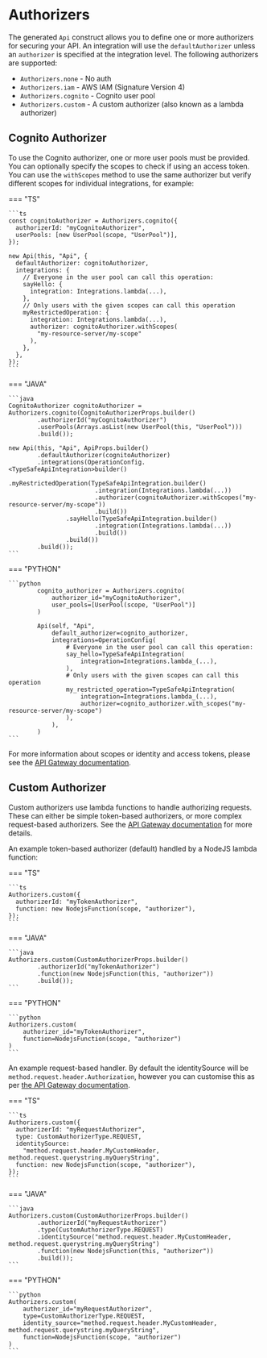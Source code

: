 # Authorizers

The generated `Api` construct allows you to define one or more authorizers for securing your API. An integration will use the `defaultAuthorizer` unless an `authorizer` is specified at the integration level. The following authorizers are supported:

* `Authorizers.none` - No auth
* `Authorizers.iam` - AWS IAM (Signature Version 4)
* `Authorizers.cognito` - Cognito user pool
* `Authorizers.custom` - A custom authorizer (also known as a lambda authorizer)

## Cognito Authorizer

To use the Cognito authorizer, one or more user pools must be provided. You can optionally specify the scopes to check if using an access token. You can use the `withScopes` method to use the same authorizer but verify different scopes for individual integrations, for example:

=== "TS"

    ```ts
    const cognitoAuthorizer = Authorizers.cognito({
      authorizerId: "myCognitoAuthorizer",
      userPools: [new UserPool(scope, "UserPool")],
    });

    new Api(this, "Api", {
      defaultAuthorizer: cognitoAuthorizer,
      integrations: {
        // Everyone in the user pool can call this operation:
        sayHello: {
          integration: Integrations.lambda(...),
        },
        // Only users with the given scopes can call this operation
        myRestrictedOperation: {
          integration: Integrations.lambda(...),
          authorizer: cognitoAuthorizer.withScopes(
            "my-resource-server/my-scope"
          ),
        },
      },
    });
    ```

=== "JAVA"

    ```java
    CognitoAuthorizer cognitoAuthorizer = Authorizers.cognito(CognitoAuthorizerProps.builder()
            .authorizerId("myCognitoAuthorizer")
            .userPools(Arrays.asList(new UserPool(this, "UserPool")))
            .build());

    new Api(this, "Api", ApiProps.builder()
            .defaultAuthorizer(cognitoAuthorizer)
            .integrations(OperationConfig.<TypeSafeApiIntegration>builder()
                    .myRestrictedOperation(TypeSafeApiIntegration.builder()
                            .integration(Integrations.lambda(...))
                            .authorizer(cognitoAuthorizer.withScopes("my-resource-server/my-scope"))
                            .build())
                    .sayHello(TypeSafeApiIntegration.builder()
                            .integration(Integrations.lambda(...))
                            .build())
                    .build())
            .build());
    ```

=== "PYTHON"

    ```python
            cognito_authorizer = Authorizers.cognito(
                authorizer_id="myCognitoAuthorizer",
                user_pools=[UserPool(scope, "UserPool")]
            )
    
            Api(self, "Api",
                default_authorizer=cognito_authorizer,
                integrations=OperationConfig(
                    # Everyone in the user pool can call this operation:
                    say_hello=TypeSafeApiIntegration(
                        integration=Integrations.lambda_(...),
                    ),
                    # Only users with the given scopes can call this operation
                    my_restricted_operation=TypeSafeApiIntegration(
                        integration=Integrations.lambda_(...),
                        authorizer=cognito_authorizer.with_scopes("my-resource-server/my-scope")
                    ),
                ),
            )
    ```

For more information about scopes or identity and access tokens, please see the [API Gateway documentation](https://docs.aws.amazon.com/apigateway/latest/developerguide/apigateway-integrate-with-cognito.html).

## Custom Authorizer

Custom authorizers use lambda functions to handle authorizing requests. These can either be simple token-based authorizers, or more complex request-based authorizers. See the [API Gateway documentation](https://docs.aws.amazon.com/apigateway/latest/developerguide/apigateway-use-lambda-authorizer.html) for more details.

An example token-based authorizer (default) handled by a NodeJS lambda function:

=== "TS"

    ```ts
    Authorizers.custom({
      authorizerId: "myTokenAuthorizer",
      function: new NodejsFunction(scope, "authorizer"),
    });
    ```

=== "JAVA"

    ```java
    Authorizers.custom(CustomAuthorizerProps.builder()
            .authorizerId("myTokenAuthorizer")
            .function(new NodejsFunction(this, "authorizer"))
            .build());
    ```

=== "PYTHON"

    ```python
    Authorizers.custom(
        authorizer_id="myTokenAuthorizer",
        function=NodejsFunction(scope, "authorizer")
    )
    ```

An example request-based handler. By default the identitySource will be `method.request.header.Authorization`, however you can customise this as per [the API Gateway documentation](https://docs.aws.amazon.com/AWSCloudFormation/latest/UserGuide/aws-resource-apigateway-authorizer.html#cfn-apigateway-authorizer-identitysource).

=== "TS"

    ```ts
    Authorizers.custom({
      authorizerId: "myRequestAuthorizer",
      type: CustomAuthorizerType.REQUEST,
      identitySource:
        "method.request.header.MyCustomHeader, method.request.querystring.myQueryString",
      function: new NodejsFunction(scope, "authorizer"),
    });
    ```

=== "JAVA"

    ```java
    Authorizers.custom(CustomAuthorizerProps.builder()
            .authorizerId("myRequestAuthorizer")
            .type(CustomAuthorizerType.REQUEST)
            .identitySource("method.request.header.MyCustomHeader, method.request.querystring.myQueryString")
            .function(new NodejsFunction(this, "authorizer"))
            .build());
    ```

=== "PYTHON"

    ```python
    Authorizers.custom(
        authorizer_id="myRequestAuthorizer",
        type=CustomAuthorizerType.REQUEST,
        identity_source="method.request.header.MyCustomHeader, method.request.querystring.myQueryString",
        function=NodejsFunction(scope, "authorizer")
    )
    ```
